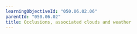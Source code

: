 ```yaml
---
learningObjectiveId: "050.06.02.06"
parentId: "050.06.02"
title: Occlusions, associated clouds and weather
---
```

